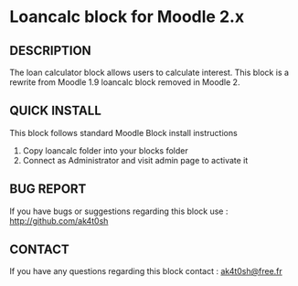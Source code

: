 Loancalc block for Moodle 2.x
=============================
DESCRIPTION
-----------
The loan calculator block allows users to calculate interest.
This block is a rewrite from Moodle 1.9 loancalc block removed in Moodle 2.

QUICK INSTALL
-------------
This block follows standard Moodle Block install instructions
1) Copy loancalc folder into your blocks folder
2) Connect as Administrator and visit admin page to activate it

BUG REPORT
----------
If you have bugs or suggestions regarding this block use :
http://github.com/ak4t0sh

CONTACT
-------
If you have any questions regarding this block contact :
ak4t0sh@free.fr